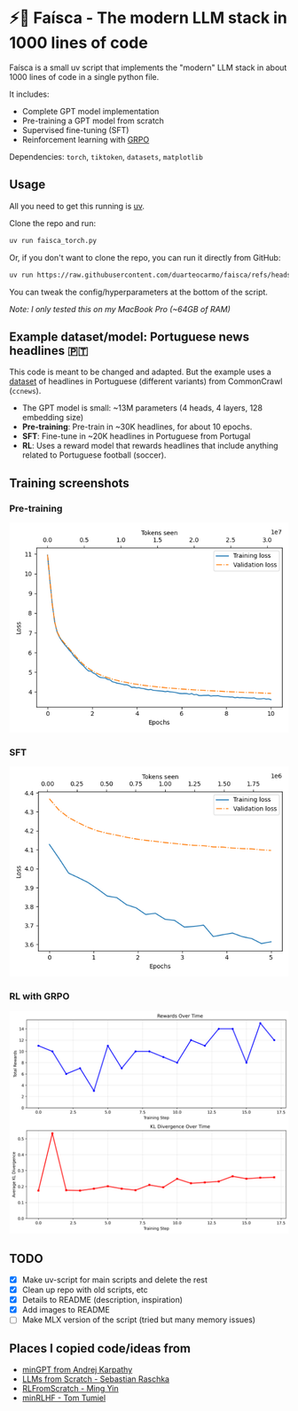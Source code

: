# ⚡️🐐 Faísca - The modern LLM stack in 1000 lines of code

Faísca is a small uv script that implements the "modern" LLM stack in about 1000 lines of code in a single python file.

It includes:

- Complete GPT model implementation
- Pre-training a GPT model from scratch
- Supervised fine-tuning (SFT)
- Reinforcement learning with [GRPO](<https://en.wikipedia.org/wiki/Policy_gradient_method#Group_Relative_Policy_Optimization_(GRPO)>)

Dependencies: `torch`, `tiktoken`, `datasets`, `matplotlib`

## Usage

All you need to get this running is [uv](https://docs.astral.sh/uv/getting-started/installation/).

Clone the repo and run:

```bash
uv run faisca_torch.py
```

Or, if you don't want to clone the repo, you can run it directly from GitHub:

```bash
uv run https://raw.githubusercontent.com/duarteocarmo/faisca/refs/heads/master/faisca_torch.py
```

You can tweak the config/hyperparameters at the bottom of the script.

_Note: I only tested this on my MacBook Pro (~64GB of RAM)_

## Example dataset/model: Portuguese news headlines 🇵🇹

This code is meant to be changed and adapted. But the example uses a [dataset](https://huggingface.co/datasets/duarteocarmo/ccnews-titles-2016) of headlines in Portuguese (different variants) from CommonCrawl (`ccnews`).

- The GPT model is small: ~13M parameters (4 heads, 4 layers, 128 embedding size)
- **Pre-training**: Pre-train in ~30K headlines, for about 10 epochs.
- **SFT**: Fine-tune in ~20K headlines in Portuguese from Portugal
- **RL**: Uses a reward model that rewards headlines that include anything related to Portuguese football (soccer).

## Training screenshots

### Pre-training

![Pre-training screenshot](./readme/faisca_2025-10-04_22-02-58.png)

### SFT

![SFT screenshot](./readme/faisca_2025-10-04_22-02-58_sft.png)

### RL with GRPO

![RL screenshot](./readme/faisca_2025-10-07_20-21-28_rl.png)

## TODO

- [x] Make uv-script for main scripts and delete the rest
- [x] Clean up repo with old scripts, etc
- [x] Details to README (description, inspiration)
- [x] Add images to README
- [ ] Make MLX version of the script (tried but many memory issues)

## Places I copied code/ideas from

- [minGPT from Andrej Karpathy](https://github.com/karpathy/minGPT)
- [LLMs from Scratch - Sebastian Raschka](https://github.com/rasbt/LLMs-from-scratch)
- [RLFromScratch - Ming Yin](https://github.com/mingyin0312/RLFromScratch)
- [minRLHF - Tom Tumiel](https://github.com/ttumiel/minRLHF)
